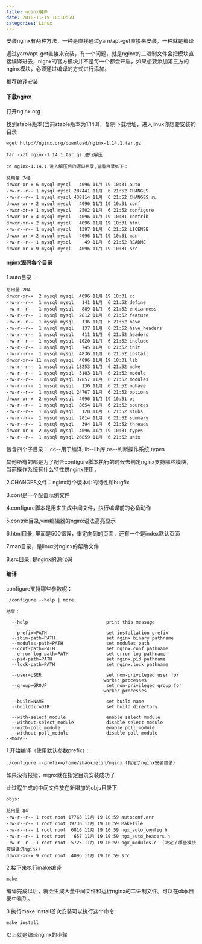 ```yaml
---
title: nginx编译
date: 2018-11-19 10:10:50
categories: Linux
---
```


安装nginx有两种方法，一种是直接通过yarn/apt-get直接来安装，一种就是编译

通过yarn/apt-get直接来安装，有一个问题，就是nginx的二进制文件会把模块直接编译进去，nignx的官方模块并不是每一个都会开启，如果想要添加第三方的nginx模块，必须通过编译的方式进行添加。

推荐编译安装

#### 下载nginx

打开nginx.org

找到stable版本(当前stable版本为1.14.1)，复制下载地址，进入linux你想要安装的目录

    wget http://nginx.org/download/nginx-1.14.1.tar.gz

    tar -xzf nginx-1.14.1.tar.gz 进行解压

    cd nginx-1.14.1 进入解压后的源码目录,查看目录如下：

    总用量 748
    drwxr-xr-x 6 mysql mysql   4096 11月 19 10:31 auto
    -rw-r--r-- 1 mysql mysql 287441 11月  6 21:52 CHANGES
    -rw-r--r-- 1 mysql mysql 438114 11月  6 21:52 CHANGES.ru
    drwxr-xr-x 2 mysql mysql   4096 11月 19 10:31 conf
    -rwxr-xr-x 1 mysql mysql   2502 11月  6 21:52 configure
    drwxr-xr-x 4 mysql mysql   4096 11月 19 10:31 contrib
    drwxr-xr-x 2 mysql mysql   4096 11月 19 10:31 html
    -rw-r--r-- 1 mysql mysql   1397 11月  6 21:52 LICENSE
    drwxr-xr-x 2 mysql mysql   4096 11月 19 10:31 man
    -rw-r--r-- 1 mysql mysql     49 11月  6 21:52 README
    drwxr-xr-x 9 mysql mysql   4096 11月 19 10:31 src


#### nginx源码各个目录

1.auto目录：

    总用量 204
    drwxr-xr-x  2 mysql mysql  4096 11月 19 10:31 cc
    -rw-r--r--  1 mysql mysql   141 11月  6 21:52 define
    -rw-r--r--  1 mysql mysql   889 11月  6 21:52 endianness
    -rw-r--r--  1 mysql mysql  2812 11月  6 21:52 feature
    -rw-r--r--  1 mysql mysql   136 11月  6 21:52 have
    -rw-r--r--  1 mysql mysql   137 11月  6 21:52 have_headers
    -rw-r--r--  1 mysql mysql   411 11月  6 21:52 headers
    -rw-r--r--  1 mysql mysql  1020 11月  6 21:52 include
    -rw-r--r--  1 mysql mysql   745 11月  6 21:52 init
    -rw-r--r--  1 mysql mysql  4836 11月  6 21:52 install
    drwxr-xr-x 11 mysql mysql  4096 11月 19 10:31 lib
    -rw-r--r--  1 mysql mysql 18253 11月  6 21:52 make
    -rw-r--r--  1 mysql mysql  3183 11月  6 21:52 module
    -rw-r--r--  1 mysql mysql 37857 11月  6 21:52 modules
    -rw-r--r--  1 mysql mysql   136 11月  6 21:52 nohave
    -rw-r--r--  1 mysql mysql 24767 11月  6 21:52 options
    drwxr-xr-x  2 mysql mysql  4096 11月 19 10:31 os
    -rw-r--r--  1 mysql mysql  8654 11月  6 21:52 sources
    -rw-r--r--  1 mysql mysql   120 11月  6 21:52 stubs
    -rw-r--r--  1 mysql mysql  2014 11月  6 21:52 summary
    -rw-r--r--  1 mysql mysql   394 11月  6 21:52 threads
    drwxr-xr-x  2 mysql mysql  4096 11月 19 10:31 types
    -rw-r--r--  1 mysql mysql 26859 11月  6 21:52 unix

包含四个子目录： cc--用于编译,lib--lib库,os--判断操作系统,types

其他所有的都是为了配合configure脚本执行的时候去判定nginx支持哪些模块，当前操作系统有什么特性供nginx使用，

2.CHANGES文件：nginx每个版本中的特性和bugfix

3.conf是一个配置示例文件

4.configure脚本是用来生成中间文件，执行编译前的必备动作

5.contrib目录,vim编辑器的nginx语法高亮显示

6.html目录, 里面是500错误，重定向到的页面，还有一个是index默认页面

7.man目录，是linux对nginx的帮助文件

8.src目录, 是nginx的源代码

#### 编译

configure支持哪些参数呢：

    ./configure --help | more 

    结果：

      --help                             print this message

      --prefix=PATH                      set installation prefix
      --sbin-path=PATH                   set nginx binary pathname
      --modules-path=PATH                set modules path
      --conf-path=PATH                   set nginx.conf pathname
      --error-log-path=PATH              set error log pathname
      --pid-path=PATH                    set nginx.pid pathname
      --lock-path=PATH                   set nginx.lock pathname

      --user=USER                        set non-privileged user for
                                        worker processes
      --group=GROUP                      set non-privileged group for
                                        worker processes

      --build=NAME                       set build name
      --builddir=DIR                     set build directory

      --with-select_module               enable select module
      --without-select_module            disable select module
      --with-poll_module                 enable poll module
      --without-poll_module              disable poll module
    --More--

1.开始编译（使用默认参数prefix）：

    ./configure --prefix=/home/zhaoxuelin/nginx (指定了nginx安装目录)

  如果没有报错，nignx就在指定目录安装成功了  

  此过程生成的中间文件放在新增加的objs目录下

    objs:

    总用量 84
    -rw-r--r-- 1 root root 17763 11月 19 10:59 autoconf.err
    -rw-r--r-- 1 root root 39736 11月 19 10:59 Makefile
    -rw-r--r-- 1 root root  6816 11月 19 10:59 ngx_auto_config.h
    -rw-r--r-- 1 root root   657 11月 19 10:59 ngx_auto_headers.h
    -rw-r--r-- 1 root root  5725 11月 19 10:59 ngx_modules.c  (决定了哪些模块被编译进nginx)
    drwxr-xr-x 9 root root  4096 11月 19 10:59 src

2.接下来执行make编译

    make

编译完成以后，就会生成大量中间文件和运行nginx的二进制文件。可以在objs目录中看到。

3.执行make install首次安装可以执行这个命令

    make install

以上就是编译nginx的步骤